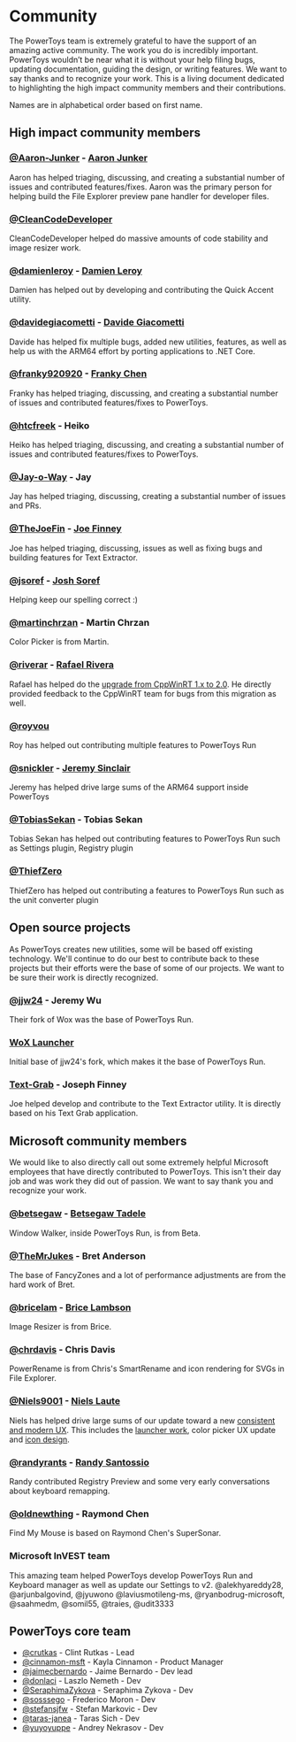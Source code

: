 # Community

The PowerToys team is extremely grateful to have the support of an amazing active community.  The work you do is incredibly important.  PowerToys wouldn’t be near what it is without your help filing bugs, updating documentation, guiding the design, or writing features.  We want to say thanks and to recognize your work.  This is a living document dedicated to highlighting the high impact community members and their contributions.

Names are in alphabetical order based on first name.

## High impact community members

### [@Aaron-Junker](https://github.com/Aaron-Junker) - [Aaron Junker](https://aaron-junker.github.io)
Aaron has helped triaging, discussing, and creating a substantial number of issues and contributed features/fixes. Aaron was the primary person for helping build the File Explorer preview pane handler for developer files.

### [@CleanCodeDeveloper](https://github.com/CleanCodeDeveloper)
CleanCodeDeveloper helped do massive amounts of code stability and image resizer work.

### [@damienleroy](https://github.com/damienleroy) - [Damien Leroy](https://www.linkedin.com/in/Damien-Leroy-b2734416a/)
Damien has helped out by developing and contributing the Quick Accent utility.

### [@davidegiacometti](https://github.com/davidegiacometti) - [Davide Giacometti](https://www.linkedin.com/in/davidegiacometti/)
Davide has helped fix multiple bugs, added new utilities, features, as well as help us with the ARM64 effort by porting applications to .NET Core.

### [@franky920920](https://github.com/franky920920) - [Franky Chen](https://frankychen.net)
Franky has helped triaging, discussing, and creating a substantial number of issues and contributed features/fixes to PowerToys.

### [@htcfreek](https://github.com/htcfreek) - Heiko
Heiko has helped triaging, discussing, and creating a substantial number of issues and contributed features/fixes to PowerToys.

### [@Jay-o-Way](https://github.com/Jay-o-Way) - Jay
Jay has helped triaging, discussing, creating a substantial number of issues and PRs.

### [@TheJoeFin](https://github.com/TheJoeFin) - [Joe Finney](https://joefinapps.com)
Joe has helped triaging, discussing, issues as well as fixing bugs and building features for Text Extractor.

### [@jsoref](https://github.com/jsoref) - [Josh Soref](https://check-spelling.dev/)
Helping keep our spelling correct :)

### [@martinchrzan](https://github.com/martinchrzan/) - Martin Chrzan

Color Picker is from Martin.

### [@riverar](https://github.com/riverar) - [Rafael Rivera](https://withinrafael.com/)

Rafael has helped do the [upgrade from CppWinRT 1.x to 2.0](https://github.com/microsoft/PowerToys/issues/1907).  He directly provided feedback to the CppWinRT team for bugs from this migration as well.

### [@royvou](https://github.com/royvou)
Roy has helped out contributing multiple features to PowerToys Run

### [@snickler](https://github.com/snickler) - [Jeremy Sinclair](http://sinclairinat0r.com)
Jeremy has helped drive large sums of the ARM64 support inside PowerToys

### [@TobiasSekan](https://github.com/TobiasSekan) - Tobias Sekan
Tobias Sekan has helped out contributing features to PowerToys Run such as Settings plugin, Registry plugin

### [@ThiefZero](https://github.com/ThiefZero)
ThiefZero has helped out contributing a features to PowerToys Run such as the unit converter plugin

## Open source projects

As PowerToys creates new utilities, some will be based off existing technology. We'll continue to do our best to contribute back to these projects but their efforts were the base of some of our projects. We want to be sure their work is directly recognized.

### [@jjw24](https://github.com/jjw24/) - Jeremy Wu

Their fork of Wox was the base of PowerToys Run.

### [WoX Launcher](https://github.com/Wox-launcher/Wox/)

Initial base of jjw24's fork, which makes it the base of PowerToys Run.

### [Text-Grab](https://github.com/TheJoeFin/Text-Grab) - Joseph Finney
Joe helped develop and contribute to the Text Extractor utility.  It is directly based on his Text Grab application.

## Microsoft community members

We would like to also directly call out some extremely helpful Microsoft employees that have directly contributed to PowerToys. This isn't their day job and was work they did out of passion. We want to say thank you and recognize your work.

### [@betsegaw](https://github.com/betsegaw/) - [Betsegaw Tadele](http://www.dreamsofameaningfullife.com/)

Window Walker, inside PowerToys Run, is from Beta.  

### [@TheMrJukes](https://github.com/TheMrJukes/) - Bret Anderson

The base of FancyZones and a lot of performance adjustments are from the hard work of Bret.

### [@bricelam](https://github.com/bricelam/) - [Brice Lambson](https://bricelam.net/)

Image Resizer is from Brice.

### [@chrdavis](https://github.com/chrdavis/) - Chris Davis

PowerRename is from Chris's SmartRename and icon rendering for SVGs in File Explorer.


### [@Niels9001](https://github.com/niels9001/) - [Niels Laute](https://nielslaute.com/)

Niels has helped drive large sums of our update toward a new [consistent and modern UX](https://github.com/microsoft/PowerToys/issues/891). This includes the [launcher work](https://github.com/microsoft/PowerToys/issues/44), color picker UX update and [icon design](https://github.com/microsoft/PowerToys/issues/1118).

### [@randyrants](https://github.com/randyrants) - [Randy Santossio](https://www.randyrants.com)

Randy contributed Registry Preview and some very early conversations about keyboard remapping.

### [@oldnewthing](https://github.com/oldnewthing) - Raymond Chen

Find My Mouse is based on Raymond Chen's SuperSonar.

### Microsoft InVEST team

This amazing team helped PowerToys develop PowerToys Run and Keyboard manager as well as update our Settings to v2.  @alekhyareddy28, @arjunbalgovind, @jyuwono @laviusmotileng-ms, @ryanbodrug-microsoft, @saahmedm, @somil55, @traies, @udit3333

## PowerToys core team

- [@crutkas](https://github.com/crutkas/) - Clint Rutkas - Lead
- [@cinnamon-msft](https://github.com/cinnamon-msft) - Kayla Cinnamon - Product Manager
- [@jaimecbernardo](https://github.com/jaimecbernardo) - Jaime Bernardo - Dev lead
- [@donlaci](https://github.com/donlaci) - Laszlo Nemeth - Dev
- [@SeraphimaZykova](https://github.com/SeraphimaZykova) - Seraphima Zykova - Dev
- [@sosssego](https://github.com/sosssego) - Frederico Moron - Dev
- [@stefansjfw](https://github.com/stefansjfw) - Stefan Markovic - Dev
- [@taras-janea](https://github.com/taras-janea) - Taras Sich - Dev
- [@yuyoyuppe](https://github.com/yuyoyuppe) - Andrey Nekrasov - Dev
